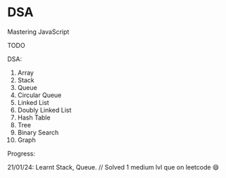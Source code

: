 # DSA

Mastering JavaScript

TODO

DSA:

1. Array
2. Stack
3. Queue
4. Circular Queue
5. Linked List
6. Doubly Linked List
7. Hash Table
8. Tree
9. Binary Search
10. Graph

Progress:

21/01/24: Learnt Stack, Queue.   // Solved 1 medium lvl que on leetcode 😄
